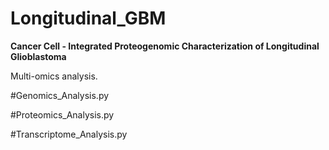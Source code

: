 # Longitudinal_GBM
**Cancer Cell -  Integrated Proteogenomic Characterization of Longitudinal Glioblastoma**

Multi-omics analysis.

#Genomics_Analysis.py  

#Proteomics_Analysis.py

#Transcriptome_Analysis.py  


